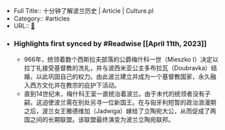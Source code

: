 - Full Title:: 十分钟了解波兰历史 | Article | Culture.pl
- Category:: #articles
- URL:: [🔗](https://culture.pl/zhs/article/41922)
- ### Highlights first synced by #Readwise [[April 11th, 2023]]
    - 966年，统领着数个西斯拉夫部落的公爵梅什科一世（Mieszko I）决定以拉丁礼接受基督教的洗礼，并与波西米亚公主多布拉瓦（Doubravka）结婚，以此巩固自己的权力。由此波兰建立并成为一个基督教国家，永久融入西方文化并在教宗的庇护下活动。
    - 直到14世纪末，梅什科王室一直统治着波兰。由于末代的统领者没有子嗣，这迫使波兰需在别处另寻一位新国王。在与匈牙利短暂的政治浪漫期之后，波兰女王雅德维加（Jadwiga）嫁给了立陶宛大公，从而促成了两国之间的长期联盟。该联盟最终演变为波兰立陶宛联邦。
